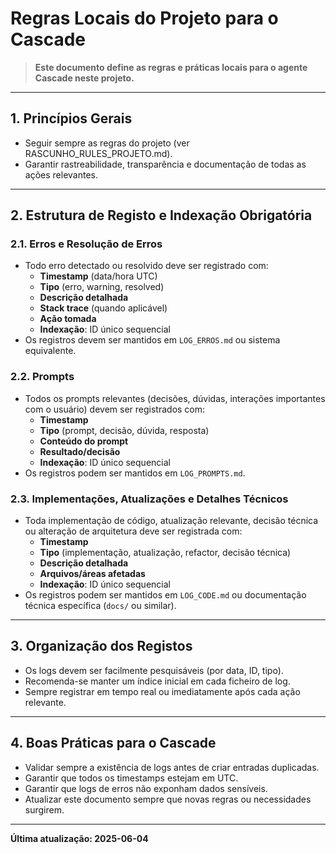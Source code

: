 # Regras Locais do Projeto para o Cascade

> **Este documento define as regras e práticas locais para o agente Cascade neste projeto.**

---

## 1. Princípios Gerais
- Seguir sempre as regras do projeto (ver RASCUNHO_RULES_PROJETO.md).
- Garantir rastreabilidade, transparência e documentação de todas as ações relevantes.

---

## 2. Estrutura de Registo e Indexação Obrigatória

### 2.1. Erros e Resolução de Erros
- Todo erro detectado ou resolvido deve ser registrado com:
  - **Timestamp** (data/hora UTC)
  - **Tipo** (erro, warning, resolved)
  - **Descrição detalhada**
  - **Stack trace** (quando aplicável)
  - **Ação tomada**
  - **Indexação**: ID único sequencial
- Os registros devem ser mantidos em `LOG_ERROS.md` ou sistema equivalente.

### 2.2. Prompts
- Todos os prompts relevantes (decisões, dúvidas, interações importantes com o usuário) devem ser registrados com:
  - **Timestamp**
  - **Tipo** (prompt, decisão, dúvida, resposta)
  - **Conteúdo do prompt**
  - **Resultado/decisão**
  - **Indexação**: ID único sequencial
- Os registros podem ser mantidos em `LOG_PROMPTS.md`.

### 2.3. Implementações, Atualizações e Detalhes Técnicos
- Toda implementação de código, atualização relevante, decisão técnica ou alteração de arquitetura deve ser registrada com:
  - **Timestamp**
  - **Tipo** (implementação, atualização, refactor, decisão técnica)
  - **Descrição detalhada**
  - **Arquivos/áreas afetadas**
  - **Indexação**: ID único sequencial
- Os registros podem ser mantidos em `LOG_CODE.md` ou documentação técnica específica (`docs/` ou similar).

---

## 3. Organização dos Registos
- Os logs devem ser facilmente pesquisáveis (por data, ID, tipo).
- Recomenda-se manter um índice inicial em cada ficheiro de log.
- Sempre registrar em tempo real ou imediatamente após cada ação relevante.

---

## 4. Boas Práticas para o Cascade
- Validar sempre a existência de logs antes de criar entradas duplicadas.
- Garantir que todos os timestamps estejam em UTC.
- Garantir que logs de erros não exponham dados sensíveis.
- Atualizar este documento sempre que novas regras ou necessidades surgirem.

---

**Última atualização: 2025-06-04**

